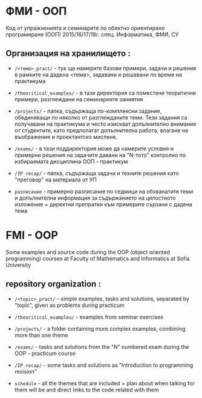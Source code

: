 # ФМИ - ООП

Код от упражненията и семинарите по обектно ориентирано програмиране (ООП) 2015/16/17/18г. спец. Информатика, ФМИ, СУ

                 
## Организация на хранилището :
   * `/<тема>_pract/` - тук ще намерите базови примери, задачи и решения в рамките на дадена <тема>,
                        задавани и решавани по време на практикума
                      
   * `/theoritical_examples/` - в тази директория са поместени теоритични примери,
                                разглеждани на семинарните заниятия
                                
   * `/projects/` - папка, съдържаща по-комплексни задания, обединяващи по няколко от разглежданите теми.
                    Тези задания са получавани на практикума и често изискват допълнително внимание от студентите,
                    като предполагат допълнителна работа, влагане на въображение и проектантско мислене.
                     
                         
   * `/exams/` - в тази поддиректория може да намерите условия и примерни решения на задачите давани
                 на "N-тото" контролно по избираемата дисциплина ООП - практикум
                     
   * `/IP_recap/` - папка, съдържаща задачи и техните решения като "преговор" на материала от УП
   
   * `разписание` - примерно разписание по седмици на обхванатите теми и допълнителна информация
                   за съдържанието на цялостното изложение + директни препратки към примерите
                   сързани с дадена тема
                            
# FMI - OOP

Some examples and source code during the OOP (object oriented programming) courses at
Faculty of Mathematics and Informatics at Sofia University
                         
## repository organization :
   * `/<topic>_pract/` - simple examples, tasks and solutions, separated by "topic",
                         given as problems during practicum 
                     
   * `/theoritical_examples/` - examples from seminar exercises 
   
   * `/projects/` - a folder containing more complex examples, combining more than one theme  
                         
   * `/exams/` - tasks and solutions from the "N" numbered exam during the OOP - practicum course
   
   * `/IP_recap/` - some tasks and solutions as "Introduction to programming revision"
                     
   * `schedule` - all the themes that are included + plan about when talking for them will be
                 and direct links to the code related with them
